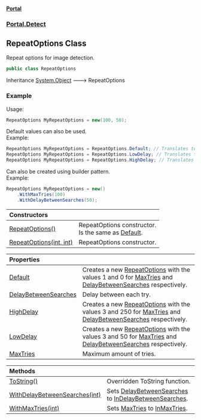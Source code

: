 #### [Portal](index.md 'index')
### [Portal.Detect](Portal.Detect.md 'Portal.Detect')

## RepeatOptions Class

Repeat options for image detection.

```csharp
public class RepeatOptions
```

Inheritance [System.Object](https://docs.microsoft.com/en-us/dotnet/api/System.Object 'System.Object') &#129106; RepeatOptions

### Example
Usage:  
  
```csharp  
RepeatOptions MyRepeatOptions = new(100, 50);  
```  
Default values can also be used.  
Example:  
  
```csharp  
RepeatOptions MyRepeatOptions = RepeatOptions.Default; // Translates to new(1, 0);  
RepeatOptions MyRepeatOptions = RepeatOptions.LowDelay; // Translates to new(3, 50);  
RepeatOptions MyRepeatOptions = RepeatOptions.HighDelay; // Translates to new(3, 250);  
```  
Can also be created using builder pattern.  
Example:  
  
```csharp  
RepeatOptions MyRepeatOptions = new()  
    .WithMaxTries(100)  
    .WithDelayBetweenSearches(50);  
```

| Constructors | |
| :--- | :--- |
| [RepeatOptions()](RepeatOptions.RepeatOptions().md 'Portal.Detect.RepeatOptions.RepeatOptions()') | RepeatOptions constructor.<br/>Is the same as [Default](RepeatOptions.Default.md 'Portal.Detect.RepeatOptions.Default'). |
| [RepeatOptions(int, int)](RepeatOptions.RepeatOptions(int,int).md 'Portal.Detect.RepeatOptions.RepeatOptions(int, int)') | RepeatOptions constructor. |

| Properties | |
| :--- | :--- |
| [Default](RepeatOptions.Default.md 'Portal.Detect.RepeatOptions.Default') | Creates a new [RepeatOptions](RepeatOptions.md 'Portal.Detect.RepeatOptions') with the values 1 and 0 for [MaxTries](RepeatOptions.MaxTries.md 'Portal.Detect.RepeatOptions.MaxTries') and [DelayBetweenSearches](RepeatOptions.DelayBetweenSearches.md 'Portal.Detect.RepeatOptions.DelayBetweenSearches') respectively. |
| [DelayBetweenSearches](RepeatOptions.DelayBetweenSearches.md 'Portal.Detect.RepeatOptions.DelayBetweenSearches') | Delay between each try. |
| [HighDelay](RepeatOptions.HighDelay.md 'Portal.Detect.RepeatOptions.HighDelay') | Creates a new [RepeatOptions](RepeatOptions.md 'Portal.Detect.RepeatOptions') with the values 3 and 250 for [MaxTries](RepeatOptions.MaxTries.md 'Portal.Detect.RepeatOptions.MaxTries') and [DelayBetweenSearches](RepeatOptions.DelayBetweenSearches.md 'Portal.Detect.RepeatOptions.DelayBetweenSearches') respectively. |
| [LowDelay](RepeatOptions.LowDelay.md 'Portal.Detect.RepeatOptions.LowDelay') | Creates a new [RepeatOptions](RepeatOptions.md 'Portal.Detect.RepeatOptions') with the values 3 and 50 for [MaxTries](RepeatOptions.MaxTries.md 'Portal.Detect.RepeatOptions.MaxTries') and [DelayBetweenSearches](RepeatOptions.DelayBetweenSearches.md 'Portal.Detect.RepeatOptions.DelayBetweenSearches') respectively. |
| [MaxTries](RepeatOptions.MaxTries.md 'Portal.Detect.RepeatOptions.MaxTries') | Maximum amount of tries. |

| Methods | |
| :--- | :--- |
| [ToString()](RepeatOptions.ToString().md 'Portal.Detect.RepeatOptions.ToString()') | Overridden ToString function. |
| [WithDelayBetweenSearches(int)](RepeatOptions.WithDelayBetweenSearches(int).md 'Portal.Detect.RepeatOptions.WithDelayBetweenSearches(int)') | Sets [DelayBetweenSearches](RepeatOptions.DelayBetweenSearches.md 'Portal.Detect.RepeatOptions.DelayBetweenSearches') to [InDelayBetweenSearches](RepeatOptions.WithDelayBetweenSearches(int).md#Portal.Detect.RepeatOptions.WithDelayBetweenSearches(int).InDelayBetweenSearches 'Portal.Detect.RepeatOptions.WithDelayBetweenSearches(int).InDelayBetweenSearches'). |
| [WithMaxTries(int)](RepeatOptions.WithMaxTries(int).md 'Portal.Detect.RepeatOptions.WithMaxTries(int)') | Sets [MaxTries](RepeatOptions.MaxTries.md 'Portal.Detect.RepeatOptions.MaxTries') to [InMaxTries](RepeatOptions.WithMaxTries(int).md#Portal.Detect.RepeatOptions.WithMaxTries(int).InMaxTries 'Portal.Detect.RepeatOptions.WithMaxTries(int).InMaxTries'). |
